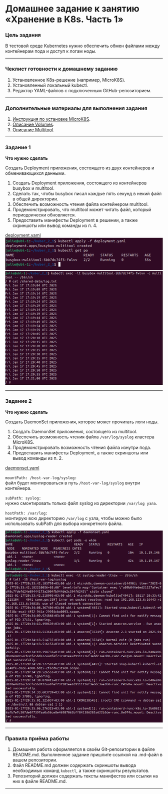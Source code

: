 # Домашнее задание к занятию «Хранение в K8s. Часть 1»

### Цель задания

В тестовой среде Kubernetes нужно обеспечить обмен файлами между контейнерам пода и доступ к логам ноды.

------

### Чеклист готовности к домашнему заданию

1. Установленное K8s-решение (например, MicroK8S).
2. Установленный локальный kubectl.
3. Редактор YAML-файлов с подключенным GitHub-репозиторием.

------

### Дополнительные материалы для выполнения задания

1. [Инструкция по установке MicroK8S](https://microk8s.io/docs/getting-started).
2. [Описание Volumes](https://kubernetes.io/docs/concepts/storage/volumes/).
3. [Описание Multitool](https://github.com/wbitt/Network-MultiTool).

------

### Задание 1 

**Что нужно сделать**

Создать Deployment приложения, состоящего из двух контейнеров и обменивающихся данными.

1. Создать Deployment приложения, состоящего из контейнеров busybox и multitool.
2. Сделать так, чтобы busybox писал каждые пять секунд в некий файл в общей директории.
3. Обеспечить возможность чтения файла контейнером multitool.
4. Продемонстрировать, что multitool может читать файл, который периодоически обновляется.
5. Предоставить манифесты Deployment в решении, а также скриншоты или вывод команды из п. 4.

[deployment.yaml](https://github.com/JulieJool/kuber-homeworks/blob/main/2.1/deployment.yaml)       
![](https://github.com/JulieJool/kuber-homeworks/blob/main/2.1/img/1.png)         
![](https://github.com/JulieJool/kuber-homeworks/blob/main/2.1/img/2.png)         


------

### Задание 2

**Что нужно сделать**

Создать DaemonSet приложения, которое может прочитать логи ноды.

1. Создать DaemonSet приложения, состоящего из multitool.
2. Обеспечить возможность чтения файла `/var/log/syslog` кластера MicroK8S.
3. Продемонстрировать возможность чтения файла изнутри пода.
4. Предоставить манифесты Deployment, а также скриншоты или вывод команды из п. 2.

[daemonset.yaml](https://github.com/JulieJool/kuber-homeworks/blob/main/2.1/daemonset.yaml)    
    
`mountPath: /host-var-log/syslog:`        
файл будет монтироваться в путь `/host-var-log/syslog` внутри контейнера.          

`subPath: syslog:`        
нужно смонтировать только файл syslog из директории `/var/log узла`.        

`hostPath: /var/log:`         
монтирую всю директорию `/var/log` с узла, чтобы можно было использовать subPath для выбора конкретного файла.       


![](https://github.com/JulieJool/kuber-homeworks/blob/main/2.1/img/3.png)         
![](https://github.com/JulieJool/kuber-homeworks/blob/main/2.1/img/4.png)         


------

### Правила приёма работы

1. Домашняя работа оформляется в своём Git-репозитории в файле README.md. Выполненное задание пришлите ссылкой на .md-файл в вашем репозитории.
2. Файл README.md должен содержать скриншоты вывода необходимых команд `kubectl`, а также скриншоты результатов.
3. Репозиторий должен содержать тексты манифестов или ссылки на них в файле README.md.

------
